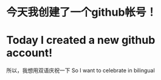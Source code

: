 # 今天我创建了一个github帐号！
# Today I created a new github account!
所以，我想用双语庆祝一下
So I want to celebrate in bilingual
